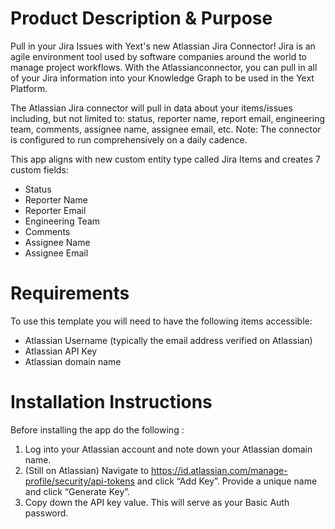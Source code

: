 # Product Description & Purpose

Pull in your Jira Issues with Yext's new Atlassian Jira Connector! Jira is an agile environment tool used by software companies around the world to manage project workflows. With the Atlassianconnector, you can pull in all of your Jira information into your Knowledge Graph to be used in the Yext Platform.

The Atlassian Jira connector will pull in data about your items/issues including, but not limited to: status, reporter name, report email, engineering team, comments, assignee name, assignee email, etc. Note: The connector is configured to run comprehensively on a daily cadence.

This app aligns with new custom entity type called Jira Items and creates 7 custom fields:

- Status
- Reporter Name
- Reporter Email
- Engineering Team
- Comments
- Assignee Name
- Assignee Email

# Requirements

To use this template you will need to have the following items accessible:

- Atlassian Username (typically the email address verified on Atlassian)
- Atlassian API Key
- Atlassian domain name

# Installation Instructions

Before installing the app do the following :
1. Log into your Atlassian account and note down your Atlassian domain name.
2. (Still on Atlassian) Navigate to https://id.atlassian.com/manage-profile/security/api-tokens and click “Add Key”. Provide a unique name and click “Generate Key”.
3. Copy down the API key value. This will serve as your Basic Auth password.
